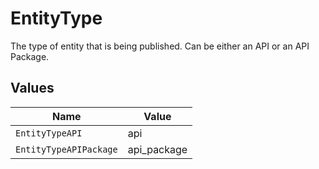 # EntityType

The type of entity that is being published. Can be either an API or an API Package.


## Values

| Name                   | Value                  |
| ---------------------- | ---------------------- |
| `EntityTypeAPI`        | api                    |
| `EntityTypeAPIPackage` | api_package            |